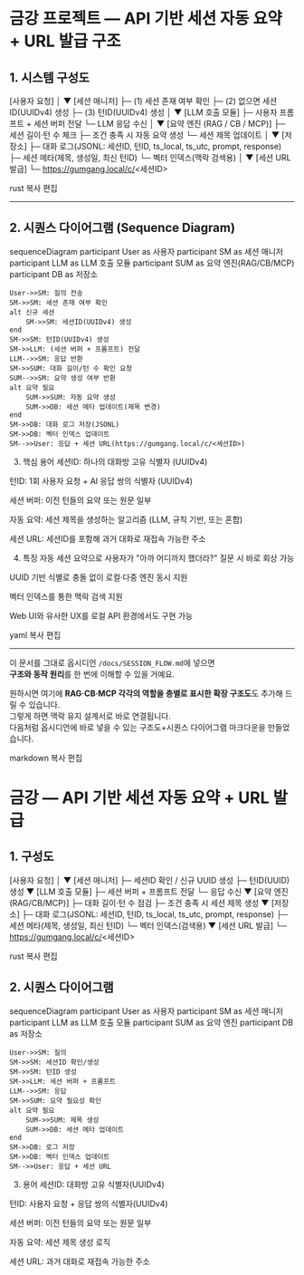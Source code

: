 # 금강 프로젝트 — API 기반 세션 자동 요약 + URL 발급 구조

## 1. 시스템 구성도

[사용자 요청]
│
▼
[세션 매니저]
├─ (1) 세션 존재 여부 확인
├─ (2) 없으면 세션ID(UUIDv4) 생성
├─ (3) 턴ID(UUIDv4) 생성
│
▼
[LLM 호출 모듈]
├─ 사용자 프롬프트 + 세션 버퍼 전달
└─ LLM 응답 수신
│
▼
[요약 엔진 (RAG / CB / MCP)]
├─ 세션 길이·턴 수 체크
├─ 조건 충족 시 자동 요약 생성
└─ 세션 제목 업데이트
│
▼
[저장소]
├─ 대화 로그(JSONL: 세션ID, 턴ID, ts_local, ts_utc, prompt, response)
├─ 세션 메타(제목, 생성일, 최신 턴ID)
└─ 벡터 인덱스(맥락 검색용)
│
▼
[세션 URL 발급]
└─ https://gumgang.local/c/<세션ID>

rust
복사
편집

---

## 2. 시퀀스 다이어그램 (Sequence Diagram)

sequenceDiagram
    participant User as 사용자
    participant SM as 세션 매니저
    participant LLM as LLM 호출 모듈
    participant SUM as 요약 엔진(RAG/CB/MCP)
    participant DB as 저장소

    User->>SM: 질의 전송
    SM->>SM: 세션 존재 여부 확인
    alt 신규 세션
        SM->>SM: 세션ID(UUIDv4) 생성
    end
    SM->>SM: 턴ID(UUIDv4) 생성
    SM->>LLM: (세션 버퍼 + 프롬프트) 전달
    LLM-->>SM: 응답 반환
    SM->>SUM: 대화 길이/턴 수 확인 요청
    SUM-->>SM: 요약 생성 여부 반환
    alt 요약 필요
        SUM->>SUM: 자동 요약 생성
        SUM->>DB: 세션 메타 업데이트(제목 변경)
    end
    SM->>DB: 대화 로그 저장(JSONL)
    SM->>DB: 벡터 인덱스 업데이트
    SM-->>User: 응답 + 세션 URL(https://gumgang.local/c/<세션ID>)
3. 핵심 용어
세션ID: 하나의 대화방 고유 식별자 (UUIDv4)

턴ID: 1회 사용자 요청 + AI 응답 쌍의 식별자 (UUIDv4)

세션 버퍼: 이전 턴들의 요약 또는 원문 일부

자동 요약: 세션 제목을 생성하는 알고리즘 (LLM, 규칙 기반, 또는 혼합)

세션 URL: 세션ID를 포함해 과거 대화로 재접속 가능한 주소

4. 특징
자동 세션 요약으로 사용자가 "아까 어디까지 했더라?" 질문 시 바로 회상 가능

UUID 기반 식별로 충돌 없이 로컬·다중 엔진 동시 지원

벡터 인덱스를 통한 맥락 검색 지원

Web UI와 유사한 UX를 로컬 API 환경에서도 구현 가능

yaml
복사
편집

---

이 문서를 그대로 옵시디언 `/docs/SESSION_FLOW.md`에 넣으면  
**구조와 동작 원리**를 한 번에 이해할 수 있을 거예요.  

원하시면 여기에 **RAG·CB·MCP 각각의 역할을 층별로 표시한 확장 구조도**도 추가해 드릴 수 있습니다.  
그렇게 하면 맥락 유지 설계서로 바로 연결됩니다.  
다음처럼 옵시디언에 바로 넣을 수 있는 구조도+시퀀스 다이어그램 마크다운을 만들었습니다.

markdown
복사
편집
# 금강 — API 기반 세션 자동 요약 + URL 발급

## 1. 구성도

[사용자 요청]
│
▼
[세션 매니저]
├─ 세션ID 확인 / 신규 UUID 생성
├─ 턴ID(UUID) 생성
▼
[LLM 호출 모듈]
├─ 세션 버퍼 + 프롬프트 전달
└─ 응답 수신
▼
[요약 엔진 (RAG/CB/MCP)]
├─ 대화 길이·턴 수 점검
├─ 조건 충족 시 세션 제목 생성
▼
[저장소]
├─ 대화 로그(JSONL: 세션ID, 턴ID, ts_local, ts_utc, prompt, response)
├─ 세션 메타(제목, 생성일, 최신 턴ID)
└─ 벡터 인덱스(검색용)
▼
[세션 URL 발급]
└─ https://gumgang.local/c/<세션ID>

rust
복사
편집

## 2. 시퀀스 다이어그램

sequenceDiagram
    participant User as 사용자
    participant SM as 세션 매니저
    participant LLM as LLM 호출 모듈
    participant SUM as 요약 엔진
    participant DB as 저장소

    User->>SM: 질의
    SM->>SM: 세션ID 확인/생성
    SM->>SM: 턴ID 생성
    SM->>LLM: 세션 버퍼 + 프롬프트
    LLM-->>SM: 응답
    SM->>SUM: 요약 필요성 확인
    alt 요약 필요
        SUM->>SUM: 제목 생성
        SUM->>DB: 세션 메타 업데이트
    end
    SM->>DB: 로그 저장
    SM->>DB: 벡터 인덱스 업데이트
    SM-->>User: 응답 + 세션 URL
3. 용어
세션ID: 대화방 고유 식별자(UUIDv4)

턴ID: 사용자 요청 + 응답 쌍의 식별자(UUIDv4)

세션 버퍼: 이전 턴들의 요약 또는 원문 일부

자동 요약: 세션 제목 생성 로직

세션 URL: 과거 대화로 재접속 가능한 주소